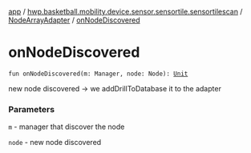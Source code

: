 [app](../../index.md) / [hwp.basketball.mobility.device.sensor.sensortile.sensortilescan](../index.md) / [NodeArrayAdapter](index.md) / [onNodeDiscovered](.)

# onNodeDiscovered

`fun onNodeDiscovered(m: Manager, node: Node): `[`Unit`](https://kotlinlang.org/api/latest/jvm/stdlib/kotlin/-unit/index.html)

new node discovered -&gt; we addDrillToDatabase it to the adapter

### Parameters

`m` - manager that discover the node

`node` - new node discovered